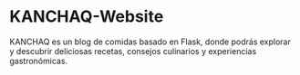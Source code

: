 # KANCHAQ-Website
KANCHAQ es un blog de comidas basado en Flask, donde podrás explorar y descubrir deliciosas recetas, consejos culinarios y experiencias gastronómicas.
